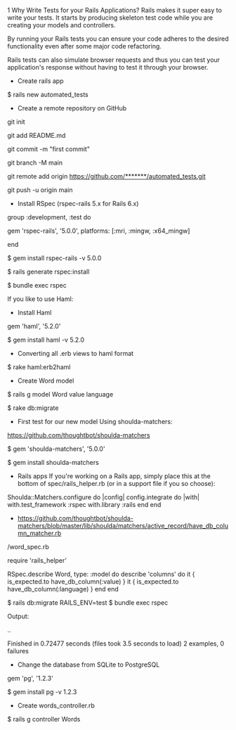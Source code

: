 1 Why Write Tests for your Rails Applications?
Rails makes it super easy to write your tests. It starts by producing skeleton test code while you are creating your models and controllers.

By running your Rails tests you can ensure your code adheres to the desired functionality even after some major code refactoring.

Rails tests can also simulate browser requests and thus you can test your application's response without having to test it through your browser.


+ Create rails app

$ rails new automated_tests

+  Create a remote repository on GitHub

git init

git add README.md

git commit -m "first commit"

git branch -M main

git remote add origin https://github.com/*******/automated_tests.git

git push -u origin main

+ Install RSpec (rspec-rails 5.x for Rails 6.x)

group :development, :test do

  gem 'rspec-rails', '5.0.0', platforms: [:mri, :mingw, :x64_mingw]

end

$ gem install rspec-rails -v 5.0.0

$ rails generate rspec:install

$ bundle exec rspec

If you like to use Haml:

+ Install Haml

gem 'haml', '5.2.0'

$ gem install haml -v 5.2.0

+ Converting all .erb views to haml format

$ rake haml:erb2haml

+ Create Word model

$ rails g model Word value language

$ rake db:migrate

+ First test for our new model Using shoulda-matchers:

https://github.com/thoughtbot/shoulda-matchers

$ gem 'shoulda-matchers', '5.0.0'

$ gem install shoulda-matchers


+ Rails apps
If you're working on a Rails app, simply place this at the bottom of spec/rails_helper.rb (or in a support file if you so choose):

Shoulda::Matchers.configure do |config|
  config.integrate do |with|
    with.test_framework :rspec
    with.library :rails
  end
end

+ https://github.com/thoughtbot/shoulda-matchers/blob/master/lib/shoulda/matchers/active_record/have_db_column_matcher.rb

/word_spec.rb

require 'rails_helper'

RSpec.describe Word, type: :model do
    describe 'columns' do
        it { is_expected.to have_db_column(:value) }
        it { is_expected.to have_db_column(:language) }
    end
end

$ rails db:migrate RAILS_ENV=test
$ bundle exec rspec

Output:

..

Finished in 0.72477 seconds (files took 3.5 seconds to load)
2 examples, 0 failures

+ Change the database from SQLite to PostgreSQL

gem 'pg', '1.2.3'

$ gem install pg -v 1.2.3

+ Create words_controller.rb

$ rails g controller Words